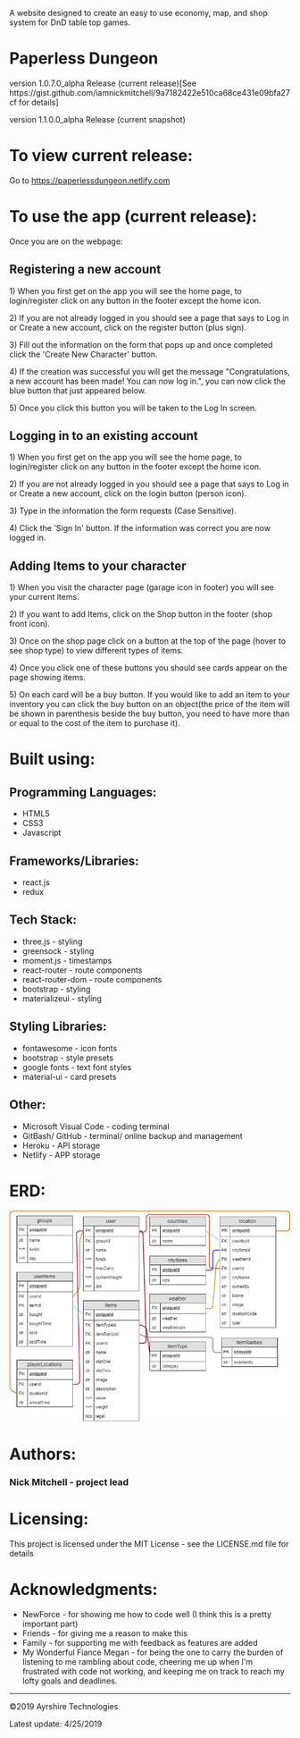 A website designed to create an easy to use economy, map, and shop system for DnD table top games.

<h1>Paperless Dungeon</h1>
<p>version 1.0.7.0_alpha Release (current release)[See https://gist.github.com/iamnickmitchell/9a7182422e510ca68ce431e09bfa27cf for details]</p>
<p>version 1.1.0.0_alpha Release (current snapshot)</p>


# To view current release:
Go to https://paperlessdungeon.netlify.com

<!-- # To view snapshot:
1) Fork a copy of the pre-release code at https://github.com/iamnickmitchell/Paperless-Dungeon.
2) Go into the kennel subfolder using the terminal of your choice (I currently use GitBash).
3) Start a localhost server and run npm start (you must have node.js installed). -->

# To use the app (current release):

<p>Once you are on the webpage:</p>

<h2>Registering a new account</h2>
<p>1) When you first get on the app you will see the home page, to login/register click on any button in the footer except the home icon.</p>
<p>2) If you are not already logged in you should see a page that says to Log in or Create a new account, click on the register button (plus sign).</p>
<p>3) Fill out the information on the form that pops up and once completed click the 'Create New Character' button.</p>
<p>4) If the creation was successful you will get the message "Congratulations, a new account has been made! You can now log in.", you can now click the blue button that just appeared below.</p>
<p>5) Once you click this button you will be taken to the Log In screen.</p>

<h2>Logging in to an existing account</h2>
<p>1) When you first get on the app you will see the home page, to login/register click on any button in the footer except the home icon.</p>
<p>2) If you are not already logged in you should see a page that says to Log in or Create a new account, click on the login button (person icon).</p>
<p>3) Type in the information the form requests (Case Sensitive).</p>
<p>4) Click the 'Sign In' button. If the information was correct you are now logged in.</p>

<h2>Adding Items to your character</h2>
<p>1) When you visit the character page (garage icon in footer) you will see your current items.</p>
<p>2) If you want to add Items, click on the Shop button in the footer (shop front icon).</p>
<p>3) Once on the shop page click on a button at the top of the page (hover to see shop type) to view different types of items.</p>
<p>4) Once you click one of these buttons you should see cards appear on the page showing items.</p>
<p>5) On each card will be a buy button. If you would like to add an item to your inventory you can click the buy button on an object(the price of the item will be shown in parenthesis beside the buy button, you need to have more than or equal to the cost of the item to purchase it).</p>


<!-- # To use the app (snapshot):

Coming Soon... -->


# Built using:
Programming Languages:
----------------
* HTML5
* CSS3
* Javascript

Frameworks/Libraries:
----------------
* react.js
* redux

Tech Stack:
----------------
* three.js - styling
* greensock - styling
* moment.js - timestamps
* react-router - route components
* react-router-dom - route components
* bootstrap - styling
* materializeui - styling

Styling Libraries:
----------------
* fontawesome - icon fonts
* bootstrap - style presets
* google fonts - text font styles
* material-ui - card presets

Other:
----------------
* Microsoft Visual Code - coding terminal
* GitBash/ GitHub - terminal/ online backup and management
* Heroku - API storage
* Netlify - APP storage

# ERD:
![Error: Image not found!](public/Images/README_images/ERD.png)

# Authors:
<h3>Nick Mitchell - project lead<h3>

# Licensing:
This project is licensed under the MIT License - see the LICENSE.md file for details

# Acknowledgments:
* NewForce - for showing me how to code well (I think this is a pretty important part)
* Friends - for giving me a reason to make this
* Family - for supporting me with feedback as features are added
* My Wonderful Fiance Megan - for being the one to carry the burden of listening to me rambling about code, cheering me up when I'm frustrated with code not working, and keeping me on track to reach my lofty goals and deadlines.

-----------
&#169;2019 Ayrshire Technologies

Latest update: 4/25/2019